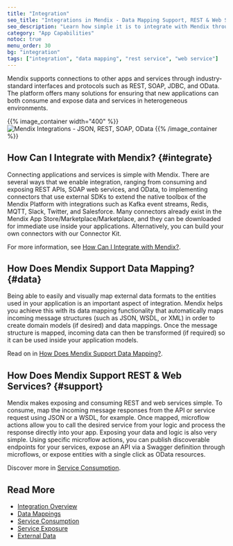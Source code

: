 ```yaml
---
title: "Integration"
seo_title: "Integrations in Mendix - Data Mapping Support, REST & Web Services"
seo_description: "Learn how simple it is to integrate with Mendix through REST API, SOAP Web Services & OData as well as how the platform supports data mapping."
category: "App Capabilities"
notoc: true
menu_order: 30
bg: "integration"
tags: ["integration", "data mapping", "rest service", "web service"]
---
```


Mendix supports connections to other apps and services through industry-standard interfaces and protocols such as REST, SOAP, JDBC, and OData. The platform offers many solutions for ensuring that new applications can both consume and expose data and services in heterogeneous environments.

{{% image_container width="400" %}}
![Mendix Integrations - JSON, REST, SOAP, OData](attachments/integration-overview.png)
{{% /image_container %}}

## How Can I Integrate with Mendix? {#integrate}

Connecting applications and services is simple with Mendix. There are several ways that we enable integration, ranging from consuming and exposing REST APIs, SOAP web services, and OData, to implementing connectors that use external SDKs to extend the native toolbox of the Mendix Platform with integrations such as Kafka event streams, Redis, MQTT, Slack, Twitter, and Salesforce. Many connectors already exist in the Mendix App Store/Marketplace/Marketplace, and they can be downloaded for immediate use inside your applications. Alternatively, you can build your own connectors with our Connector Kit.

For more information, see [How Can I Integrate with Mendix?](integration-overview#integrate-with).

## How Does Mendix Support Data Mapping? {#data}

Being able to easily and visually map external data formats to the entities used in your application is an important aspect of integration. Mendix helps you achieve this with its data mapping functionality that automatically maps incoming message structures (such as JSON, WSDL, or XML) in order to create domain models (if desired) and data mappings. Once the message structure is mapped, incoming data can then be transformed (if required) so it can be used inside your application models.

Read on in [How Does Mendix Support Data Mapping?](data-mappings#data-mapping).

## How Does Mendix Support REST & Web Services? {#support}

Mendix makes exposing and consuming REST and web services simple. To consume, map the incoming message responses from the API or service request using JSON or a WSDL, for example. Once mapped, microflow actions allow you to call the desired service from your logic and process the response directly into your app. Exposing your data and logic is also very simple. Using specific microflow actions, you can publish discoverable endpoints for your services, expose an API via a Swagger definition through microflows, or expose entities with a single click as OData resources.

Discover more in [Service Consumption](service-consumption).

## Read More

* [Integration Overview](integration-overview)
* [Data Mappings](data-mappings)
* [Service Consumption](service-consumption)
* [Service Exposure](service-exposure)
* [External Data](external-data)
